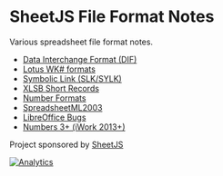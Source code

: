 # SheetJS File Format Notes

Various spreadsheet file format notes.

- [Data Interchange Format (DIF)](/dif/README.md)
- [Lotus WK# formats](/lotus/README.md)
- [Symbolic Link (SLK/SYLK)](/sylk/README.md)
- [XLSB Short Records](/xlsb_short_records/README.md)
- [Number Formats](/ssf/README.md)
- [SpreadsheetML2003](/xlml/README.md)
- [LibreOffice Bugs](/lobugs/README.md)
- [Numbers 3+ (iWork 2013+)](/iwa/README.md)

Project sponsored by [SheetJS](https://sheetjs.com)

[![Analytics](https://ga-beacon.appspot.com/UA-36810333-1/SheetJS/notes?pixel)](https://github.com/SheetJS/notes)
